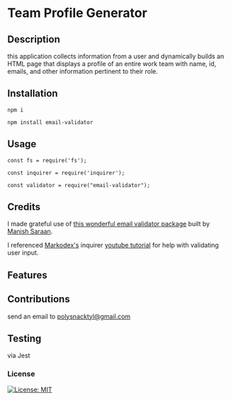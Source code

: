 
# Team Profile Generator 

## Description
this application collects information from a user and dynamically builds an HTML page that displays a profile of an entire work team with name, id, emails, and other information pertinent to their role. 

## Installation 
```
npm i
```
```
npm install email-validator
```
## Usage
```
const fs = require('fs');
```
```
const inquirer = require('inquirer');
```
```
const validator = require("email-validator");
```


## Credits 
I made grateful use of [this wonderful email validator package](https://www.npmjs.com/package/email-validator) built by [Manish Saraan](https://github.com/manishsaraan). 

I referenced [Markodex's](https://www.youtube.com/channel/UC7RGmhOjaxsBdCl_XEsDPrw) inquirer [youtube tutorial](https://www.youtube.com/watch?v=1AxFrY2oSiw) for help with validating user input. 

## Features

## Contributions
send an email to polysnacktyl@gmail.com

## Testing
via Jest 

### License
[![License: MIT](https://img.shields.io/badge/License-MIT-yellow.svg)](https://opensource.org/licenses/MIT)


